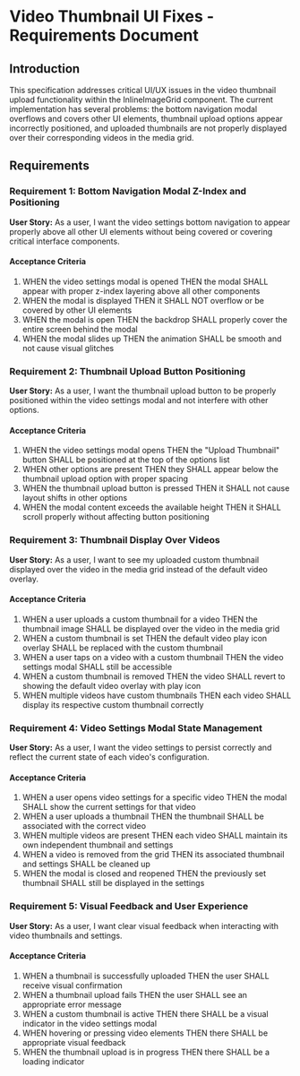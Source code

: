 # Video Thumbnail UI Fixes - Requirements Document

## Introduction

This specification addresses critical UI/UX issues in the video thumbnail upload functionality within the InlineImageGrid component. The current implementation has several problems: the bottom navigation modal overflows and covers other UI elements, thumbnail upload options appear incorrectly positioned, and uploaded thumbnails are not properly displayed over their corresponding videos in the media grid.

## Requirements

### Requirement 1: Bottom Navigation Modal Z-Index and Positioning

**User Story:** As a user, I want the video settings bottom navigation to appear properly above all other UI elements without being covered or covering critical interface components.

#### Acceptance Criteria

1. WHEN the video settings modal is opened THEN the modal SHALL appear with proper z-index layering above all other components
2. WHEN the modal is displayed THEN it SHALL NOT overflow or be covered by other UI elements
3. WHEN the modal is open THEN the backdrop SHALL properly cover the entire screen behind the modal
4. WHEN the modal slides up THEN the animation SHALL be smooth and not cause visual glitches

### Requirement 2: Thumbnail Upload Button Positioning

**User Story:** As a user, I want the thumbnail upload button to be properly positioned within the video settings modal and not interfere with other options.

#### Acceptance Criteria

1. WHEN the video settings modal opens THEN the "Upload Thumbnail" button SHALL be positioned at the top of the options list
2. WHEN other options are present THEN they SHALL appear below the thumbnail upload option with proper spacing
3. WHEN the thumbnail upload button is pressed THEN it SHALL not cause layout shifts in other options
4. WHEN the modal content exceeds the available height THEN it SHALL scroll properly without affecting button positioning

### Requirement 3: Thumbnail Display Over Videos

**User Story:** As a user, I want to see my uploaded custom thumbnail displayed over the video in the media grid instead of the default video overlay.

#### Acceptance Criteria

1. WHEN a user uploads a custom thumbnail for a video THEN the thumbnail image SHALL be displayed over the video in the media grid
2. WHEN a custom thumbnail is set THEN the default video play icon overlay SHALL be replaced with the custom thumbnail
3. WHEN a user taps on a video with a custom thumbnail THEN the video settings modal SHALL still be accessible
4. WHEN a custom thumbnail is removed THEN the video SHALL revert to showing the default video overlay with play icon
5. WHEN multiple videos have custom thumbnails THEN each video SHALL display its respective custom thumbnail correctly

### Requirement 4: Video Settings Modal State Management

**User Story:** As a user, I want the video settings to persist correctly and reflect the current state of each video's configuration.

#### Acceptance Criteria

1. WHEN a user opens video settings for a specific video THEN the modal SHALL show the current settings for that video
2. WHEN a user uploads a thumbnail THEN the thumbnail SHALL be associated with the correct video
3. WHEN multiple videos are present THEN each video SHALL maintain its own independent thumbnail and settings
4. WHEN a video is removed from the grid THEN its associated thumbnail and settings SHALL be cleaned up
5. WHEN the modal is closed and reopened THEN the previously set thumbnail SHALL still be displayed in the settings

### Requirement 5: Visual Feedback and User Experience

**User Story:** As a user, I want clear visual feedback when interacting with video thumbnails and settings.

#### Acceptance Criteria

1. WHEN a thumbnail is successfully uploaded THEN the user SHALL receive visual confirmation
2. WHEN a thumbnail upload fails THEN the user SHALL see an appropriate error message
3. WHEN a custom thumbnail is active THEN there SHALL be a visual indicator in the video settings modal
4. WHEN hovering or pressing video elements THEN there SHALL be appropriate visual feedback
5. WHEN the thumbnail upload is in progress THEN there SHALL be a loading indicator